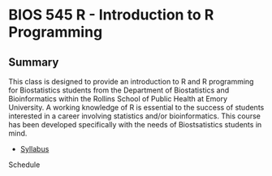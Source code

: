 # BIOS 545 R - Introduction to R Programming

## Summary

This class is designed to provide an introduction to R and R programming for Biostatistics students from the Department of Biostatistics and Bioinformatics within the Rollins School of Public Health at Emory University. A working knowledge of R is essential to the success of students interested in a career involving statistics and/or bioinformatics. This course has been developed specifically with the needs of Biostsatistics students in mind. 

* [Syllabus](https://github.com/pittardsp/bios545r_spring_2018/wiki/Syllabus)

Schedule
